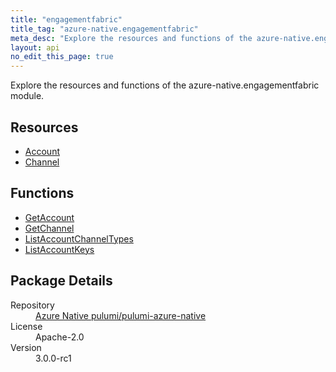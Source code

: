 ```yaml
---
title: "engagementfabric"
title_tag: "azure-native.engagementfabric"
meta_desc: "Explore the resources and functions of the azure-native.engagementfabric module."
layout: api
no_edit_this_page: true
---
```


<!-- WARNING: this file was generated by Pulumi Docs Generator. -->
<!-- Do not edit by hand unless you're certain you know what you are doing! -->

Explore the resources and functions of the azure-native.engagementfabric module.

<h2 id="resources">Resources</h2>
<ul class="api">
    <li><a href="account/" title="Account">Account</a></li>
    <li><a href="channel/" title="Channel">Channel</a></li>
</ul>

<h2 id="functions">Functions</h2>
<ul class="api">
    <li><a href="getaccount/" title="GetAccount">GetAccount</a></li>
    <li><a href="getchannel/" title="GetChannel">GetChannel</a></li>
    <li><a href="listaccountchanneltypes/" title="ListAccountChannelTypes">ListAccountChannelTypes</a></li>
    <li><a href="listaccountkeys/" title="ListAccountKeys">ListAccountKeys</a></li>
</ul>

<h2 id="package-details">Package Details</h2>
<dl class="package-details">
	<dt>Repository</dt>
	<dd><a href="https://github.com/pulumi/pulumi-azure-native">Azure Native pulumi/pulumi-azure-native</a></dd>
	<dt>License</dt>
	<dd>Apache-2.0</dd>
	<dt>Version</dt>
	<dd>3.0.0-rc1</dd>
</dl>

